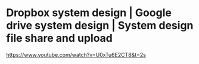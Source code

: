 
# Dropbox system design | Google drive system design | System design file share and upload

https://www.youtube.com/watch?v=U0xTu6E2CT8&t=2s